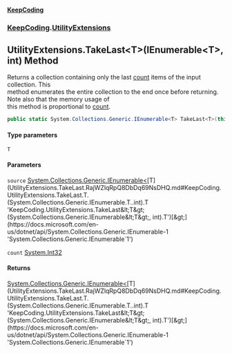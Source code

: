 #### [KeepCoding](index.md 'index')
### [KeepCoding](KeepCoding.md 'KeepCoding').[UtilityExtensions](UtilityExtensions.md 'KeepCoding.UtilityExtensions')
## UtilityExtensions.TakeLast&lt;T&gt;(IEnumerable&lt;T&gt;, int) Method
Returns a collection containing only the last [count](UtilityExtensions.TakeLast.RajWZlqRpQ8DbDq69NsDHQ.md#KeepCoding.UtilityExtensions.TakeLast.T.(System.Collections.Generic.IEnumerable.T..int).count 'KeepCoding.UtilityExtensions.TakeLast&lt;T&gt;(System.Collections.Generic.IEnumerable&lt;T&gt;, int).count') items of the input collection. This  
method enumerates the entire collection to the end once before returning. Note also that the memory usage of  
this method is proportional to [count](UtilityExtensions.TakeLast.RajWZlqRpQ8DbDq69NsDHQ.md#KeepCoding.UtilityExtensions.TakeLast.T.(System.Collections.Generic.IEnumerable.T..int).count 'KeepCoding.UtilityExtensions.TakeLast&lt;T&gt;(System.Collections.Generic.IEnumerable&lt;T&gt;, int).count').
```csharp
public static System.Collections.Generic.IEnumerable<T> TakeLast<T>(this System.Collections.Generic.IEnumerable<T> source, int count);
```
#### Type parameters
<a name='KeepCoding.UtilityExtensions.TakeLast.T.(System.Collections.Generic.IEnumerable.T..int).T'></a>
`T`  
  
#### Parameters
<a name='KeepCoding.UtilityExtensions.TakeLast.T.(System.Collections.Generic.IEnumerable.T..int).source'></a>
`source` [System.Collections.Generic.IEnumerable&lt;](https://docs.microsoft.com/en-us/dotnet/api/System.Collections.Generic.IEnumerable-1 'System.Collections.Generic.IEnumerable`1')[T](UtilityExtensions.TakeLast.RajWZlqRpQ8DbDq69NsDHQ.md#KeepCoding.UtilityExtensions.TakeLast.T.(System.Collections.Generic.IEnumerable.T..int).T 'KeepCoding.UtilityExtensions.TakeLast&lt;T&gt;(System.Collections.Generic.IEnumerable&lt;T&gt;, int).T')[&gt;](https://docs.microsoft.com/en-us/dotnet/api/System.Collections.Generic.IEnumerable-1 'System.Collections.Generic.IEnumerable`1')  
  
<a name='KeepCoding.UtilityExtensions.TakeLast.T.(System.Collections.Generic.IEnumerable.T..int).count'></a>
`count` [System.Int32](https://docs.microsoft.com/en-us/dotnet/api/System.Int32 'System.Int32')  
  
#### Returns
[System.Collections.Generic.IEnumerable&lt;](https://docs.microsoft.com/en-us/dotnet/api/System.Collections.Generic.IEnumerable-1 'System.Collections.Generic.IEnumerable`1')[T](UtilityExtensions.TakeLast.RajWZlqRpQ8DbDq69NsDHQ.md#KeepCoding.UtilityExtensions.TakeLast.T.(System.Collections.Generic.IEnumerable.T..int).T 'KeepCoding.UtilityExtensions.TakeLast&lt;T&gt;(System.Collections.Generic.IEnumerable&lt;T&gt;, int).T')[&gt;](https://docs.microsoft.com/en-us/dotnet/api/System.Collections.Generic.IEnumerable-1 'System.Collections.Generic.IEnumerable`1')  
